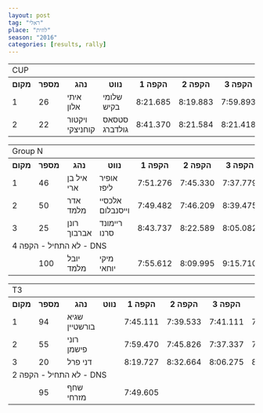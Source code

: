 ```yaml
---
layout: post
tag: "ראלי"
place: "לוזית"
season: "2016"
categories: [results, rally]
---
```

<table class="line_color">
<tr>
    <td colspan="99" class="title_font">CUP</td>
</tr>
<tr class="rnkh_bkcolor">
    <th class="rnkh_font">מקום</th>
    <th class="rnkh_font">מספר</th>
    <th class="rnkh_font">נהג</th>
    <th class="rnkh_font">נווט</th>
    <th class="rnkh_font">הקפה 1</th>
    <th class="rnkh_font">הקפה 2</th>
    <th class="rnkh_font">הקפה 3</th>
    <th class="rnkh_font">הקפה 4</th>
    <th class="rnkh_font">זמן</th>
    <th class="rnkh_font">פער</th>
</tr>
<tr class="rnk_bkcolor">
    <td class="rnk_font">1</td>
    <td class="rnk_font">26</td>
    <td class="rnk_font">איתי אלון</td>
    <td class="rnk_font">שלומי בקיש</td>
    <td class="rnk_font">8:21.685</td>
    <td class="rnk_font">8:19.883</td>
    <td class="rnk_font">7:59.893</td>
    <td class="rnk_font">8:10.941</td>
    <td class="rnk_font">32:52.402</td>
    <td class="rnk_font"></td>
</tr>
<tr class="rnk_bkcolor">
    <td class="rnk_font">2</td>
    <td class="rnk_font">22</td>
    <td class="rnk_font">ויקטור קוחניצקי</td>
    <td class="rnk_font">סטסאס גולדברג</td>
    <td class="rnk_font">8:41.370</td>
    <td class="rnk_font">8:21.584</td>
    <td class="rnk_font">8:21.418</td>
    <td class="rnk_font">8:27.221</td>
    <td class="rnk_font">33:51.593</td>
    <td class="rnk_font">59.191</td>
</tr>
</table>
<table class="line_color">
<tr>
    <td colspan="99" class="title_font">Group N</td>
</tr>
<tr class="rnkh_bkcolor">
    <th class="rnkh_font">מקום</th>
    <th class="rnkh_font">מספר</th>
    <th class="rnkh_font">נהג</th>
    <th class="rnkh_font">נווט</th>
    <th class="rnkh_font">הקפה 1</th>
    <th class="rnkh_font">הקפה 2</th>
    <th class="rnkh_font">הקפה 3</th>
    <th class="rnkh_font">הקפה 4</th>
    <th class="rnkh_font">זמן</th>
    <th class="rnkh_font">פער</th>
</tr>
<tr class="rnk_bkcolor">
    <td class="rnk_font">1</td>
    <td class="rnk_font">46</td>
    <td class="rnk_font">איל בן ארי</td>
    <td class="rnk_font">אופיר ליפז</td>
    <td class="rnk_font">7:51.276</td>
    <td class="rnk_font">7:45.330</td>
    <td class="rnk_font">7:37.779</td>
    <td class="rnk_font">7:35.673</td>
    <td class="rnk_font">30:50.058</td>
    <td class="rnk_font"></td>
</tr>
<tr class="rnk_bkcolor">
    <td class="rnk_font">2</td>
    <td class="rnk_font">50</td>
    <td class="rnk_font">אדר מלמד</td>
    <td class="rnk_font">אלכסיי וייסנבלום</td>
    <td class="rnk_font">7:49.482</td>
    <td class="rnk_font">7:46.209</td>
    <td class="rnk_font">8:39.475</td>
    <td class="rnk_font">7:56.144</td>
    <td class="rnk_font">32:11.310</td>
    <td class="rnk_font">1:21.252</td>
</tr>
<tr class="rnk_bkcolor">
    <td class="rnk_font">3</td>
    <td class="rnk_font">25</td>
    <td class="rnk_font">רונן אברבוך</td>
    <td class="rnk_font">ריימונד סרנו</td>
    <td class="rnk_font">8:43.737</td>
    <td class="rnk_font">8:22.589</td>
    <td class="rnk_font">8:05.082</td>
    <td class="rnk_font">8:03.406</td>
    <td class="rnk_font">33:14.814</td>
    <td class="rnk_font">2:24.756</td>
</tr>
<tr>
    <td colspan="99" class="subtitle_font">לא התחיל - הקפה 4 - DNS</td>
</tr>
<tr class="rnk_bkcolor">
    <td class="rnk_font"></td>
    <td class="rnk_font">100</td>
    <td class="rnk_font">יובל מלמד</td>
    <td class="rnk_font">מיקי יוחאי</td>
    <td class="rnk_font">7:55.612</td>
    <td class="rnk_font">8:09.995</td>
    <td class="rnk_font">9:15.710</td>
    <td class="rnk_font"></td>
    <td class="rnk_font"></td>
    <td class="rnk_font"></td>
</tr>
</table>
<table class="line_color">
<tr>
    <td colspan="99" class="title_font">T3</td>
</tr>
<tr class="rnkh_bkcolor">
    <th class="rnkh_font">מקום</th>
    <th class="rnkh_font">מספר</th>
    <th class="rnkh_font">נהג</th>
    <th class="rnkh_font">נווט</th>
    <th class="rnkh_font">הקפה 1</th>
    <th class="rnkh_font">הקפה 2</th>
    <th class="rnkh_font">הקפה 3</th>
    <th class="rnkh_font">הקפה 4</th>
    <th class="rnkh_font">זמן</th>
    <th class="rnkh_font">פער</th>
</tr>
<tr class="rnk_bkcolor">
    <td class="rnk_font">1</td>
    <td class="rnk_font">94</td>
    <td class="rnk_font">שגיא בורשטיין</td>
    <td class="rnk_font"></td>
    <td class="rnk_font">7:45.111</td>
    <td class="rnk_font">7:39.533</td>
    <td class="rnk_font">7:41.111</td>
    <td class="rnk_font">7:32.586</td>
    <td class="rnk_font">30:38.341</td>
    <td class="rnk_font"></td>
</tr>
<tr class="rnk_bkcolor">
    <td class="rnk_font">2</td>
    <td class="rnk_font">55</td>
    <td class="rnk_font">רוני פישמן</td>
    <td class="rnk_font"></td>
    <td class="rnk_font">7:59.470</td>
    <td class="rnk_font">7:45.826</td>
    <td class="rnk_font">7:37.337</td>
    <td class="rnk_font">7:36.437</td>
    <td class="rnk_font">30:59.070</td>
    <td class="rnk_font">20.729</td>
</tr>
<tr class="rnk_bkcolor">
    <td class="rnk_font">3</td>
    <td class="rnk_font">20</td>
    <td class="rnk_font">דני פרל</td>
    <td class="rnk_font"></td>
    <td class="rnk_font">8:19.727</td>
    <td class="rnk_font">8:32.664</td>
    <td class="rnk_font">8:06.275</td>
    <td class="rnk_font">8:15.653</td>
    <td class="rnk_font">33:14.319</td>
    <td class="rnk_font">2:35.978</td>
</tr>
<tr>
    <td colspan="99" class="subtitle_font">לא התחיל - הקפה 2 - DNS</td>
</tr>
<tr class="rnk_bkcolor">
    <td class="rnk_font"></td>
    <td class="rnk_font">95</td>
    <td class="rnk_font">שחף מזרחי</td>
    <td class="rnk_font"></td>
    <td class="rnk_font">7:49.605</td>
    <td class="rnk_font"></td>
    <td class="rnk_font"></td>
    <td class="rnk_font"></td>
    <td class="rnk_font"></td>
    <td class="rnk_font"></td>
</tr>
</table>
